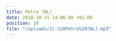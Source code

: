 ```yaml
---
title: Petra (NL)
date: 2018-10-31 14:06:00 +01:00
position: 10
file: "/uploads/3).%20Petra%20(NL).mp3"
---
```


